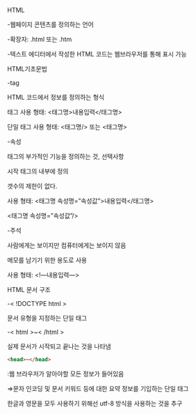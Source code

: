 HTML

-웹페이지 콘텐츠를 정의하는 언어

-확장자: .html 또는 .htm

-텍스트 에디터에서 작성한 HTML 코드는 웹브라우저를 통해 표시 가능

HTML기초문법

-tag

HTML 코드에서 정보를 정의하는 형식

태그 사용 형태: <태그명>내용입력</태그명>

단일 태그 사용 형태: <태그명/> 또는 <태그명>

-속성

태그의 부가적인 기능을 정의하는 것, 선택사항

시작 태그의 내부에 정의

갯수의 제한이 없다.

사용 형태: <태그명 속성명=”속성값”>내용입력</태그명>

<태그명 속성명=”속성값”/>

-주석

사람에게는 보이지만 컴퓨터에게는 보이지 않음

메모를 남기기 위한 용도로 사용

사용 형태: <!—내용입력—>

HTML 문서 구조

-< !DOCTYPE html >

문서 유형을 지정하는 단일 태그

-< html >~< /html >

실제 문서가 시작되고 끝나는 것을 나타냄

```html
<head>~</head>
```
:웹 브라우저가 알아야할 모든 정보가 들어있음

<meta charset=”utf-8”>

⇒문자 인코딩 및 문서 키워드 등에 대한 요약 정보를 기입하는 단일 태그

한글과 영문을 모두 사용하기 위해선 utf-8 방식을 사용하는 것을 추구

<title>~<title>

⇒문서의 제목, 브라우저 탭에 표시

-<body>~</body>

실제 브라우저 화면에 표시될 내용을 입력하는 태그

텍스트를 표시하는 태그, 이미지를 표시하는 태그, 각종 사용자 인터페이스를 나타내는 태그

텍스트 태그

-문단(paragraph)

<p>~</p>

문단 요소를 나타내는 태그

하나의 문단을 표현

문단과 문단 사이에는 공백이 존재

-제목(headline)

<h1>~</h1>

<h2>~</h2>

<h3>~</h3>

<h4>~</h4>

<h5>~</h5>

<h6>~</h6>

표제 요소를 나타내는 태그

숫자와 함께 사용, 1부터 점점 작아짐

-수평선

<hr>

주제 변경 또는 내용 구분을 위해 사용됨

HTML 텍스트 특징

-’줄바꿈’은 엔터가 아닌 <br/>태그를 사용함

-’공백’은&nbsp;를 사용

태그 구분

-블록 레벨 요소: 본인이 속한 영역의 너비를 모두 차지하여 블록 형성

-인라인 요소: 본인에게 필요한 만큼의 공간만 차지

태그

<strong>~<strong>: 굵은 글씨

<mark>~<mark>: 형광펜 표시

<img src=”이미지파일” alt=”이미지설명” width=”너비값” height=”높이값”/>:  이미지를 띄워줌

⇒너비와 높이는 px로 적용

컨테이너 태그

-콘텐츠나 레이아웃에 영향을 주지 않음

-<div>~</div>: 블록 레벨 컨테이너

-<span>~</span>: 인라인 컨테이너

전역속성

-id: 고유한 이름 부여

-class: 그룹별로 묶을 수 있음

-style: css 스타일 선언

-title: 추가 정보 제공, 사용자에게 툴팁 제공